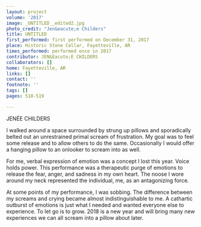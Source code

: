 ```yaml
---
layout: project
volume: '2017'
image: _UNTITLED__edited2.jpg
photo_credit: "Jen&eacute;e Childers"
title: UNTITLED
first_performed: first performed on December 31, 2017
place: Historic Stone Cellar, Fayetteville, AR
times_performed: performed once in 2017
contributor: JEN&Eacute;E CHILDERS
collaborators: []
home: Fayetteville, AR
links: []
contact: ''
footnote: ''
tags: []
pages: 518-519

---
```


JEN&Eacute;E CHILDERS

I walked around a space surrounded by strung up pillows and sporadically belted out an unrestrained primal scream of frustration. My goal was to feel some release and to allow others to do the same. Occasionally I would offer a hanging pillow to an onlooker to scream into as well.

For me, verbal expression of emotion was a concept I lost this year. Voice holds power. This performance was a therapeutic purge of emotions to release the fear, anger, and sadness in my own heart. The noose I wore around my neck represented the individual, me, as an antagonizing force.

At some points of my performance, I was sobbing. The difference between my screams and crying became almost indistinguishable to me. A cathartic outburst of emotions is just what I needed and wanted everyone else to experience. To let go is to grow. 2018 is a new year and will bring many new experiences we can all scream into a pillow about later.
